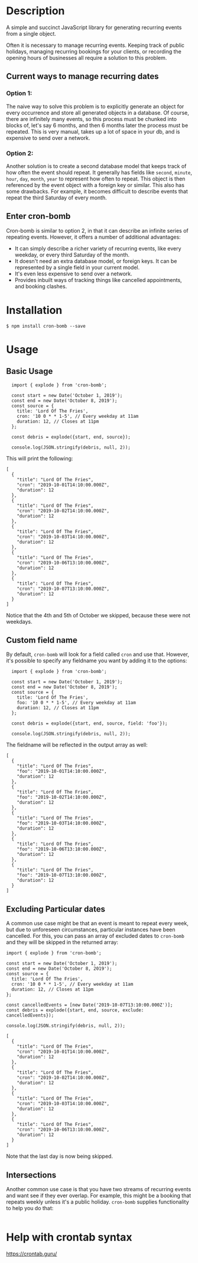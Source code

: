 # Description

A simple and succinct JavaScript library for generating recurring events from a single object.

Often it is necessary to manage recurring events. Keeping track of public holidays, managing recurring bookings for your clients, or recording the opening hours of businesses all require a solution to this problem.

## Current ways to manage recurring dates

### Option 1:
The naive way to solve this problem is to explicitly generate an object for every occurrence and store all generated objects in a database. Of course, there are infinitely many events, so this process must be chunked into blocks of, let's say 6 months, and then 6 months later the process must be repeated. This is very manual, takes up a lot of space in your db, and is expensive to send over a network.

### Option 2:
Another solution is to create a second database model that keeps track of how often the event should repeat. It generally has fields like `second`, `minute`, `hour`, `day`, `month`, `year` to represent how often to repeat. This object is then referenced by the event object with a foreign key or similar. This also has some drawbacks. For example, it becomes difficult to describe events that repeat the third Saturday of every month.

## Enter cron-bomb

Cron-bomb is similar to option 2, in that it can describe an infinite series of repeating events. However, it offers a number of additional advantages:

  - It can simply describe a richer variety of recurring events, like every weekday, or every third Saturday of the month.
  - It doesn't need an extra database model, or foreign keys. It can be represented by a single field in your current model.
  - It's even less expensive to send over a network.
  - Provides inbuilt ways of tracking things like cancelled appointments, and booking clashes.

# Installation

`$ npm install cron-bomb --save`

# Usage


## Basic Usage

```
  import { explode } from 'cron-bomb';

  const start = new Date('October 1, 2019');
  const end = new Date('October 8, 2019');
  const source = {
    title: 'Lord Of The Fries',
    cron: '10 0 * * 1-5', // Every weekday at 11am
    duration: 12, // Closes at 11pm
  };

  const debris = explode({start, end, source});

  console.log(JSON.stringify(debris, null, 2));
```

This will print the following:

```
[
  {
    "title": "Lord Of The Fries",
    "cron": "2019-10-01T14:10:00.000Z",
    "duration": 12
  },
  {
    "title": "Lord Of The Fries",
    "cron": "2019-10-02T14:10:00.000Z",
    "duration": 12
  },
  {
    "title": "Lord Of The Fries",
    "cron": "2019-10-03T14:10:00.000Z",
    "duration": 12
  },
  {
    "title": "Lord Of The Fries",
    "cron": "2019-10-06T13:10:00.000Z",
    "duration": 12
  },
  {
    "title": "Lord Of The Fries",
    "cron": "2019-10-07T13:10:00.000Z",
    "duration": 12
  }
]
```

Notice that the 4th and 5th of October we skipped, because these were not weekdays.

## Custom field name

By default, `cron-bomb` will look for a field called `cron` and use that. However, it's possible to specify any fieldname you want by adding it to the options:

```
  import { explode } from 'cron-bomb';

  const start = new Date('October 1, 2019');
  const end = new Date('October 8, 2019');
  const source = {
    title: 'Lord Of The Fries',
    foo: '10 0 * * 1-5', // Every weekday at 11am
    duration: 12, // Closes at 11pm
  };

  const debris = explode({start, end, source, field: 'foo'});

  console.log(JSON.stringify(debris, null, 2));

```

The fieldname will be reflected in the output array as well:

```
[
  {
    "title": "Lord Of The Fries",
    "foo": "2019-10-01T14:10:00.000Z",
    "duration": 12
  },
  {
    "title": "Lord Of The Fries",
    "foo": "2019-10-02T14:10:00.000Z",
    "duration": 12
  },
  {
    "title": "Lord Of The Fries",
    "foo": "2019-10-03T14:10:00.000Z",
    "duration": 12
  },
  {
    "title": "Lord Of The Fries",
    "foo": "2019-10-06T13:10:00.000Z",
    "duration": 12
  },
  {
    "title": "Lord Of The Fries",
    "foo": "2019-10-07T13:10:00.000Z",
    "duration": 12
  }
]
```

## Excluding Particular dates

A common use case might be that an event is meant to repeat every week, but due to unforeseen circumstances, particular instances have been cancelled. For this, you can pass an array of excluded dates to `cron-bomb` and they will be skipped in the returned array:

```
import { explode } from 'cron-bomb';

const start = new Date('October 1, 2019');
const end = new Date('October 8, 2019');
const source = {
  title: 'Lord Of The Fries',
  cron: '10 0 * * 1-5', // Every weekday at 11am
  duration: 12, // Closes at 11pm
};

const cancelledEvents = [new Date('2019-10-07T13:10:00.000Z')];
const debris = explode({start, end, source, exclude: cancelledEvents});

console.log(JSON.stringify(debris, null, 2));
```

```
[
  {
    "title": "Lord Of The Fries",
    "cron": "2019-10-01T14:10:00.000Z",
    "duration": 12
  },
  {
    "title": "Lord Of The Fries",
    "cron": "2019-10-02T14:10:00.000Z",
    "duration": 12
  },
  {
    "title": "Lord Of The Fries",
    "cron": "2019-10-03T14:10:00.000Z",
    "duration": 12
  },
  {
    "title": "Lord Of The Fries",
    "cron": "2019-10-06T13:10:00.000Z",
    "duration": 12
  }
]
```

Note that the last day is now being skipped.

## Intersections

Another common use case is that you have two streams of recurring events and want see if they ever overlap. For example, this might be a booking that repeats weekly unless it's a public holiday. `cron-bomb` supplies functionality to help you do that:

```

```

# Help with crontab syntax

https://crontab.guru/
